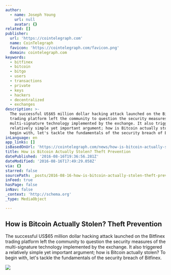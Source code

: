 ```yaml
---
author:
  - name: Joseph Young
    url: null
    avatar: {}
related: []
publisher:
  url: 'https://cointelegraph.com'
  name: CoinTelegraph
  favicon: 'https://cointelegraph.com/favicon.png'
  domain: cointelegraph.com
keywords:
  - bitfinex
  - bitcoin
  - bitgo
  - users
  - transactions
  - private
  - keys
  - hackers
  - decentralized
  - exchanges
description: >-
  The successful US$65 million dollar hacking attack launched on the Bitfinex
  trading platform left the community to question the security measures of the
  multi-signature technology implemented by the exchange. It also triggered a
  relatively simple yet important argument; how is Bitcoin actually stolen? To
  begin with, let's tackle the fundamentals of the security breach of Bitfinex.
inLanguage: en
app_links: []
isBasedOnUrl: 'https://cointelegraph.com/news/how-is-bitcoin-actually-stolen-theft-prevention'
title: How is Bitcoin Actually Stolen? Theft Prevention
datePublished: '2016-08-16T19:36:56.281Z'
dateModified: '2016-08-16T17:49:29.058Z'
via: {}
starred: false
sourcePath: _posts/2016-08-16-how-is-bitcoin-actually-stolen-theft-prevention.md
inFeed: true
hasPage: false
inNav: false
_context: 'http://schema.org'
_type: MediaObject

---
```

<article style=""><h1>How is Bitcoin Actually Stolen? Theft Prevention</h1><p>The successful US$65 million dollar hacking attack launched on the Bitfinex trading platform left the community to question the security measures of the multi-signature technology implemented by the exchange. It also triggered a relatively simple yet important argument; how is Bitcoin actually stolen? To begin with, let's tackle the fundamentals of the security breach of Bitfinex.</p><img src="https://cointelegraph.com/images/725_Ly9jb2ludGVsZWdyYXBoLmNvbS9zdG9yYWdlL3VwbG9hZHMvdmlldy9lODM4ZDZkNzNhMzNiZWEyY2Q4ZGMyZTNhOGMxMjc5OS5qcGc=.jpg" /></article>